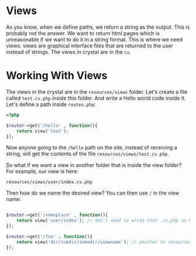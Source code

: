 # Views
As you know, when we define paths, we return a string as the output. This is probably not the answer. We want to return html pages which is unreasonable if we want to do it in a string format. This is where we need views. views are graphical interface files that are returned to the user instead of strings. The views in crystal are in the `cv`.

# Working With Views
The views in the crystal are in the `resources/views` folder.
Let's create a file called `test.cv.php` inside this folder. And write a Hello world code inside it.
Let's define a path inside `routes.php`:

```php
<?php

$router->get('/hello' , function(){
    return view('test');
});
```

Now anyone going to the `/hello` path on the site, instead of receiving a string, will get the contents of the file `resources/views/test.cv.php`.


So what if we want a view in another folder that is inside the view folder? For example, our view is here:

`resources/views/user/index.cv.php`

Then how do we name the desired view?
You can then use `/` in the view name:

```php

$router->get('/someplace' , function(){
    return view('user/index'); // don't need to write that .cv.php in here
});

$router->get('/foo' , function(){
    return view('dir/subdir/somedir/viewname'); // pointer to resources/view/dir/subdir/somedir/viewname.cv.php
});
```